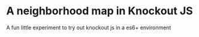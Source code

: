 # A neighborhood map in Knockout JS

A fun little experiment to try out knockout js in a es6+ environment